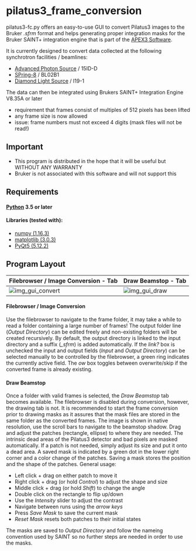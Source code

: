 # pilatus3_frame_conversion

pilatus3-fc.py offers an easy-to-use GUI to convert Pilatus3 images to the Bruker *.sfrm* format and helps generating proper integration masks for the Bruker SAINT+ integration engine that is part of the [APEX3 Software](https://www.bruker.com/products/x-ray-diffraction-and-elemental-analysis/single-crystal-x-ray-diffraction/sc-xrd-software/overview/sc-xrd-software/apex3.html).

It is currently designed to convert data collected at the following synchrotron facilities / beamlines:
  - [Advanced Photon Source](https://www.aps.anl.gov/) / 15ID-D
  - [SPring-8](http://www.spring8.or.jp/en/) / BL02B1
  - [Diamond Light Source](https://www.diamond.ac.uk/Home.html) / I19-1

The data can then be integrated using Brukers SAINT+ Integration Engine V8.35A or later
  - requirement that frames consist of multiples of 512 pixels has been lifted
  - any frame size is now allowed
  - issue: frame numbers must not exceed 4 digits (mask files will not be read!)

## Important
   - This program is distributed in the hope that it will be useful but WITHOUT ANY WARRANTY
   - Bruker is not associated with this software and will not support this

## Requirements

#### [Python](https://www.python.org/) 3.5 or later

#### Libraries (tested with):
  - [numpy (1.16.3)](https://www.numpy.org/)
  - [matplotlib (3.0.3)](https://matplotlib.org/)
  - [PyQt5 (5.12.2)](https://www.riverbankcomputing.com/software/pyqt/intro/)
   
## Program Layout
Filebrowser / Image Conversion - Tab | Draw Beamstop - Tab
------------------------------------ | -------------------
![img_gui_convert](https://user-images.githubusercontent.com/48315771/57973478-82a81c00-79a9-11e9-88e6-2addb86d70c7.png) | ![img_gui_draw](https://user-images.githubusercontent.com/48315771/57973484-9a7fa000-79a9-11e9-9144-379d21f10f01.png)

#### Filebrowser / Image Conversion
Use the filebrowser to navigate to the frame folder, it may take a while to read a folder containing a large number of frames! The output folder line (*Output Directory*) can be edited freely and non-existing folders will be created recursively. By default, the output directory is linked to the input directory and a suffix (*_sfrm*) is added automatically. If the *link?* box is unchecked the input and output fields (*Input* and *Output Directory*) can be selected manually to be controlled by the filebrowser, a green ring indicates the currently active field. The *ow* box toggles between overwrite/skip if the converted frame is already existing.

#### Draw Beamstop
Once a folder with valid frames is selected, the *Draw Beamstop* tab becomes available. The filebrowser is disabled during conversion, however, the drawing tab is not. It is recommended to start the frame conversion prior to drawing masks as it assures that the mask files are stored in the same folder as the converted frames. The image is shown in native resolution, use the scroll bars to navigate to the beamstop shadow. Drag and adjust the patches (rectangle, ellipse) to where they are needed. The intrinsic dead areas of the Pilatus3 detector and bad pixels are masked automatically. If a patch is not needed, simply adjust its size and put it onto a dead area. A saved mask is indicated by a green dot in the lower right corner and a color change of the patches. Saving a mask stores the position and the shape of the patches. General usage:

 - Left click + drag on either patch to move it
 - Right click + drag (or hold *Control*) to adjust the shape and size
 - Middle click + drag (or hold *Shift*) to change the angle
 - Double click on the rectangle to flip up/down
 - Use the *Intensity* slider to adjust the contrast
 - Navigate between runs using the *arrow keys*
 - Press *Save Mask* to save the current mask
 - *Reset Mask* resets both patches to their initial states

The masks are saved to *Output Directory* and follow the nameing convention used by SAINT so no further steps are needed in order to use the masks.
